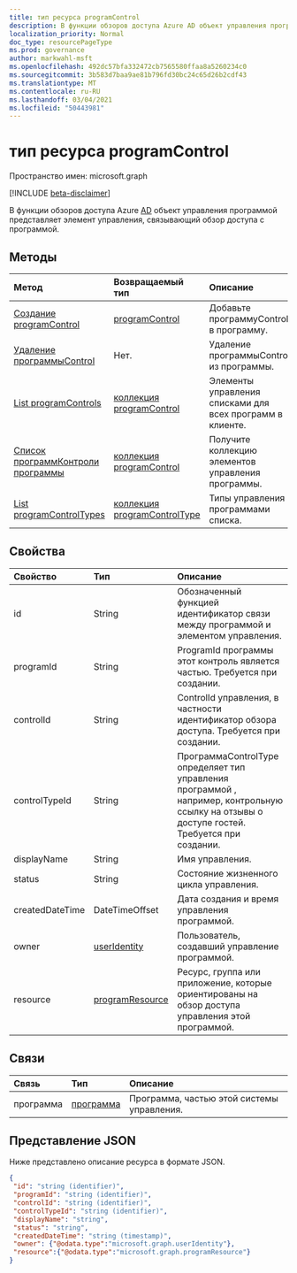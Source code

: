 ```yaml
---
title: тип ресурса programControl
description: В функции обзоров доступа Azure AD объект управления программой представляет элемент управления, связывающий обзор доступа с программой.
localization_priority: Normal
doc_type: resourcePageType
ms.prod: governance
author: markwahl-msft
ms.openlocfilehash: 492dc57bfa332472cb7565580ffaa8a5260234c0
ms.sourcegitcommit: 3b583d7baa9ae81b796fd30bc24c65d26b2cdf43
ms.translationtype: MT
ms.contentlocale: ru-RU
ms.lasthandoff: 03/04/2021
ms.locfileid: "50443981"
---
```

# <a name="programcontrol-resource-type"></a>тип ресурса programControl

Пространство имен: microsoft.graph

[!INCLUDE [beta-disclaimer](../../includes/beta-disclaimer.md)]

В функции обзоров доступа Azure [AD](accessreviews-root.md) объект управления программой представляет элемент управления, связывающий обзор доступа с программой.


## <a name="methods"></a>Методы

| Метод | Возвращаемый тип | Описание |
|:------ |:----------- |:----------- |
| [Создание programControl](../api/programcontrol-create.md) |    [programControl](programcontrol.md) |   Добавьте программуControl в программу. |
| [Удаление программыControl](../api/programcontrol-delete.md) | Нет. | Удаление программыControl из программы. |
| [List programControls](../api/programcontrol-list.md) | [коллекция programControl](programcontrol.md) | Элементы управления списками для всех программ в клиенте. |
| [Список программКонтроли программы](../api/program-listcontrols.md) | [коллекция programControl](programcontrol.md) |    Получите коллекцию элементов управления программы. |
| [List programControlTypes](../api/programcontroltype-list.md) | [коллекция programControlType](programcontroltype.md)| Типы управления программами списка. |

## <a name="properties"></a>Свойства

| Свойство | Тип   | Описание |
|:-------- |:---- |:----------- |
| id | String | Обозначенный функцией идентификатор связи между программой и элементом управления. |
| programId | String | ProgramId программы этот контроль является частью. Требуется при создании. |
| controlId | String | ControlId управления, в частности идентификатор обзора доступа. Требуется при создании. |
| controlTypeId | String | ПрограммаControlType определяет тип управления программой , например, контрольную ссылку на отзывы о доступе гостей. Требуется при создании. |
| displayName | String | Имя управления. |
| status | String | Состояние жизненного цикла управления. |
| createdDateTime | DateTimeOffset | Дата создания и время управления программой. |
| owner | [userIdentity](useridentity.md) | Пользователь, создавший управление программой. |
| resource | [programResource](programresource.md) | Ресурс, группа или приложение, которые ориентированы на обзор доступа управления этой программой. |

## <a name="relationships"></a>Связи

| Связь | Тип   | Описание |
|:------------ |:---- |:----------- |
| программа | [программа](program.md) | Программа, частью этой системы управления. |

## <a name="json-representation"></a>Представление JSON

Ниже представлено описание ресурса в формате JSON.

<!-- {
  "blockType": "resource",
  "optionalProperties": [

  ],
  "keyProperty": "id",
  "@odata.type": "microsoft.graph.programControl"
}-->

```json
{
 "id": "string (identifier)",
 "programId": "string (identifier)",
 "controlId": "string (identifier)",
 "controlTypeId": "string (identifier)",
 "displayName": "string",
 "status": "string",
 "createdDateTime": "string (timestamp)",
 "owner": {"@odata.type":"microsoft.graph.userIdentity"},
 "resource":{"@odata.type":"microsoft.graph.programResource"}
}
```
<!--
{
  "type": "#page.annotation",
  "description": "programControl resource",
  "keywords": "",
  "section": "documentation",
  "tocPath": "",
  "suppressions": []
}
-->


